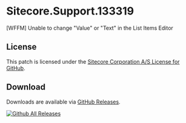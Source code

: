 # Sitecore.Support.133319
[WFFM] Unable to change &quot;Value&quot; or &quot;Text&quot; in the List Items Editor

## License  
This patch is licensed under the [Sitecore Corporation A/S License for GitHub](https://github.com/sitecoresupport/Sitecore.Support.133319/blob/master/LICENSE).  

## Download  
Downloads are available via [GitHub Releases](https://github.com/sitecoresupport/Sitecore.Support.133319/releases).  

[![Github All Releases](https://img.shields.io/github/downloads/SitecoreSupport/Sitecore.Support.133319/total.svg)](https://github.com/SitecoreSupport/Sitecore.Support.133319/releases)
